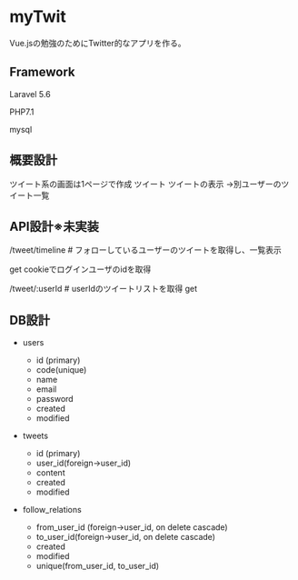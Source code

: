 # myTwit

Vue.jsの勉強のためにTwitter的なアプリを作る。

## Framework

Laravel 5.6

PHP7.1

mysql

## 概要設計

ツイート系の画面は1ページで作成
ツイート
ツイートの表示
→別ユーザーのツイート一覧

## API設計※未実装

/tweet/timeline # フォローしているユーザーのツイートを取得し、一覧表示

get
cookieでログインユーザのidを取得

/tweet/:userId  # userIdのツイートリストを取得
get


## DB設計

- users
    - id (primary)
    - code(unique)
    - name
    - email
    - password
    - created
    - modified

- tweets
    - id (primary)
    - user_id(foreign->user_id)
    - content
    - created
    - modified

- follow_relations
    - from_user_id (foreign->user_id, on delete cascade)
    - to_user_id(foreign->user_id, on delete cascade)
    - created
    - modified
    - unique(from_user_id, to_user_id)

